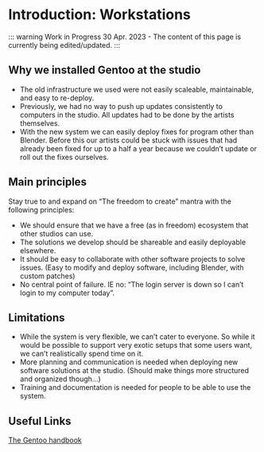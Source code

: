# Introduction: Workstations 

::: warning Work in Progress
30 Apr. 2023 - The content of this page is currently being edited/updated.
:::

<!--- Feedback from Julien
- Who is the "Introduction" addressed to? Who is the user? 
  - Still feels like it is addressed at a TD or IT developer
- Could be reworded to state the advantages of the current system instead of starting with the failures of our previous unnamed one
-->

## Why we installed Gentoo at the studio

- The old infrastructure we used were not easily scaleable, maintainable, and easy to re-deploy.
- Previously, we had no way to push up updates consistently to computers in the studio. All updates had to be done by the artists themselves.
- With the new system we can easily deploy fixes for program other than Blender. Before this our artists could be stuck with issues that had already been fixed for up to a half a year because we couldn’t update or roll out the fixes ourselves.

## Main principles

Stay true to and expand on “The freedom to create” mantra with the following principles:

- We should ensure that we have a free (as in freedom) ecosystem that other studios can use.
- The solutions we develop should be shareable and easily deployable elsewhere.
- It should be easy to collaborate with other software projects to solve issues. (Easy to modify and deploy software, including Blender, with custom patches)
- No central point of failure. IE no: “The login server is down so I can’t login to my computer today”.

## Limitations

- While the system is very flexible, we can’t cater to everyone. So while it would be possible to support very exotic setups that some users want, we can’t realistically spend time on it.
- More planning and communication is needed when deploying new software solutions at the studio. (Should make things more structured and organized though…)
- Training and documentation is needed for people to be able to use the system.


## Useful Links
[The Gentoo handbook](https://wiki.gentoo.org/wiki/Handbook:AMD64)